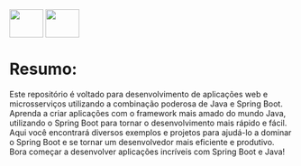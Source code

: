 <img align="center" height="50" width="60" src="https://cdn.jsdelivr.net/gh/devicons/devicon/icons/spring/spring-original.svg" />
<img align="center" height="50" width="60" src="https://cdn.jsdelivr.net/gh/devicons/devicon/icons/java/java-original-wordmark.svg" />


# Resumo:

Este repositório é voltado para desenvolvimento de aplicações web e microsserviços utilizando a combinação poderosa de Java e Spring Boot. Aprenda a criar aplicações com o framework mais amado do mundo Java, utilizando o Spring Boot para tornar o desenvolvimento mais rápido e fácil. Aqui você encontrará diversos exemplos e projetos para ajudá-lo a dominar o Spring Boot e se tornar um desenvolvedor mais eficiente e produtivo. Bora começar a desenvolver aplicações incríveis com Spring Boot e Java!
